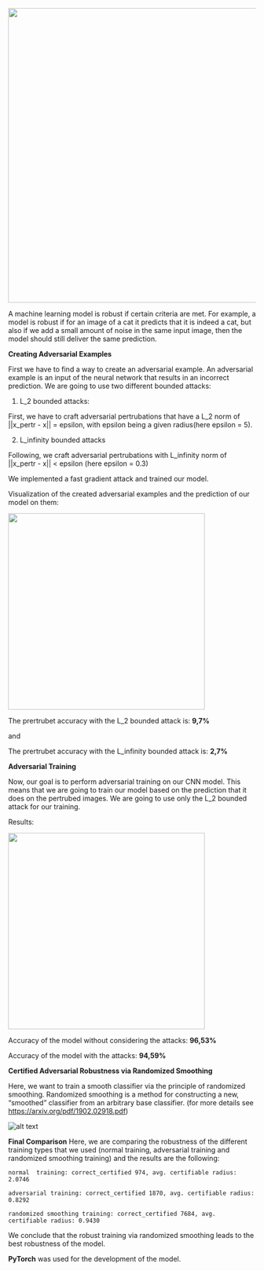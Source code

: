 <img src="sentsent.png" width="600">

A machine learning model is robust if certain criteria are met. For example, a model is robust if for an image of a cat it predicts that it is indeed a cat, but also if we add a small amount of noise in the same input image, then the model should still deliver the same prediction.



**Creating Adversarial Examples** 

First we have to find a way to create an adversarial example. An adversarial example is an input of the neural network that results in an incorrect prediction. We are going to use two different bounded attacks:

1. L_2 bounded attacks:

First, we have to craft adversarial pertrubations that have a L_2 norm of ||x_pertr - x|| = epsilon, with epsilon being a given radius(here epsilon = 5).

2. L_infinity bounded attacks

Following, we craft adversarial pertrubations with L_infinity norm of ||x_pertr - x|| < epsilon (here epsilon = 0.3)

We implemented a fast gradient attack and trained our model. 

Visualization of the created adversarial examples and the prediction of our model on them:

<img src="sentsent.png" width="400">

The prertrubet accuracy with the L_2 bounded attack is: **9,7%**

and

The prertrubet accuracy with the L_infinity bounded attack is: **2,7%**

**Adversarial Training**

Now, our goal is to perform adversarial training on our CNN model. This means that we are going to train our model based on the prediction that it does on the pertrubed images. We are going to use only the L_2 bounded attack for our training.

Results:

<img src="training_results.png" width="400">


Accuracy of the model without considering the attacks: **96,53%**


Accuracy of the model with the attacks: **94,59%**


  
**Certified Adversarial Robustness via Randomized Smoothing** 

Here, we want to train a smooth classifier via the principle of randomized smoothing.  Randomized smoothing is a method for constructing a new, “smoothed” classifier from an arbitrary base classifier. (for more details see https://arxiv.org/pdf/1902.02918.pdf)
  
![alt text](result.png)



**Final Comparison**
Here, we are comparing the robustness of the different training types that we used (normal training, adversarial training and randomized smoothing training) and the results are the following:

```normal  training: correct_certified 974, avg. certifiable radius: 2.0746```

```adversarial training: correct_certified 1870, avg. certifiable radius: 0.8292```

```randomized smoothing training: correct_certified 7684, avg. certifiable radius: 0.9430```

We conclude that the robust training via randomized smoothing leads to the best robustness of the model.



**PyTorch** was used for the development of the model.
